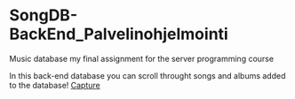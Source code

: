 # SongDB-BackEnd_Palvelinohjelmointi
Music database my final assignment for the server programming course

In this back-end database you can scroll throught songs and albums added to the database!
[Capture](https://user-images.githubusercontent.com/54435867/164226841-9ae5bdca-4ade-4dbd-9c69-bc5dc95b07f6.PNG)
